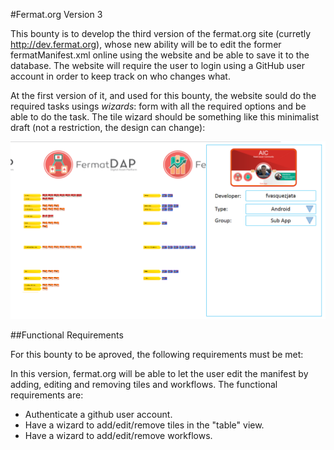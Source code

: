 #Fermat.org Version 3

This bounty is to develop the third version of the fermat.org site (curretly http://dev.fermat.org), whose new ability will be to edit the former fermatManifest.xml online using the website and be able to save it to the database. The website will require the user to login using a GitHub user account in order to keep track on who changes what.

At the first version of it, and used for this bounty, the website sould do the required tasks usings *wizards*: form with all the required options and be able to do the task. The tile wizard should be something like this minimalist draft (not a restriction, the design can change):

![Wizard Draft](resources/tile-wizard-draft.png)

##Functional Requirements

For this bounty to be aproved, the following requirements must be met:

In this version, fermat.org will be able to let the user edit the manifest by adding, editing and removing tiles and workflows. The functional requirements are:

- Authenticate a github user account.
- Have a wizard to add/edit/remove tiles in the "table" view.
- Have a wizard to add/edit/remove workflows.
